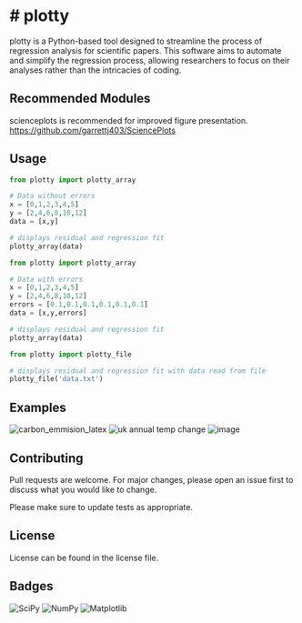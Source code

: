# # plotty

plotty is a Python-based tool designed to streamline the process of regression analysis for scientific papers. This software aims to automate and simplify the regression process, allowing researchers to focus on their analyses rather than the intricacies of coding.

## Recommended Modules
scienceplots is recommended for improved figure presentation.
https://github.com/garrettj403/SciencePlots
## Usage

```python
from plotty import plotty_array

# Data without errors
x = [0,1,2,3,4,5]
y = [2,4,6,8,10,12]
data = [x,y]

# displays residual and regression fit
plotty_array(data)
```

```python
from plotty import plotty_array

# Data with errors
x = [0,1,2,3,4,5]
y = [2,4,6,8,10,12]
errors = [0.1,0.1,0.1,0.1,0.1,0.1]
data = [x,y,errors]

# displays residual and regression fit
plotty_array(data)
```
```python
from plotty import plotty_file

# displays residual and regression fit with data read from file
plotty_file('data.txt')
```
## Examples
![carbon_emmision_latex](https://github.com/jackmcqueen02/plotty_mcplotface/assets/157049725/6b550af7-2917-43ab-b049-17d1435e2df1)
![uk annual temp change](https://github.com/jackmcqueen02/plotty_mcplotface/assets/157049725/0a4338fb-fc60-4eec-b3f1-fa247c748007)
![image](https://github.com/jackmcqueen02/plotty/assets/157049725/07b722d9-abdd-4769-81cd-e6a03702b87a)




## Contributing

Pull requests are welcome. For major changes, please open an issue first
to discuss what you would like to change.

Please make sure to update tests as appropriate.

## License

License can be found in the license file.

## Badges
![SciPy](https://img.shields.io/badge/SciPy-%230C55A5.svg?style=for-the-badge&logo=scipy&logoColor=%white)
![NumPy](https://img.shields.io/badge/numpy-%23013243.svg?style=for-the-badge&logo=numpy&logoColor=white)
![Matplotlib](https://img.shields.io/badge/Matplotlib-%23ffffff.svg?style=for-the-badge&logo=Matplotlib&logoColor=black)
